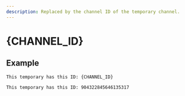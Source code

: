 ```yaml
---
description: Replaced by the channel ID of the temporary channel.
---
```


# {CHANNEL\_ID}

## Example

```
This temporary has this ID: {CHANNEL_ID}
```

```
This temporary has this ID: 904322845646135317
```

